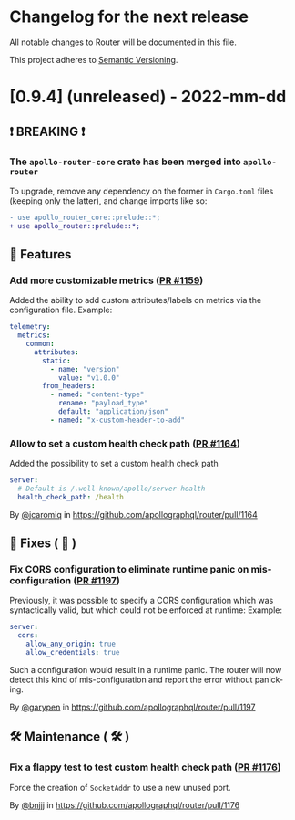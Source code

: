 # Changelog for the next release

All notable changes to Router will be documented in this file.

This project adheres to [Semantic Versioning](https://semver.org/spec/v2.0.0.html).

<!-- <THIS IS AN EXAMPLE, DO NOT REMOVE>

# [x.x.x] (unreleased) - 2022-mm-dd
> Important: X breaking changes below, indicated by **❗ BREAKING ❗**
## ❗ BREAKING ❗
## 🚀 Features ( :rocket: )
## 🐛 Fixes ( :bug: )
## 🛠 Maintenance ( :hammer_and_wrench: )
## 📚 Documentation ( :books: )
## 🐛 Fixes ( :bug: )

## Example section entry format

### **Headline** ([Issue #ISSUE_NUMBER](https://github.com/apollographql/router/issues/ISSUE_NUMBER))

Description! And a link to a [reference](http://url)

By [@USERNAME](https://github.com/USERNAME) in https://github.com/apollographql/router/pull/PULL_NUMBER
-->

# [0.9.4] (unreleased) - 2022-mm-dd

## ❗ BREAKING ❗
### The `apollo-router-core` crate has been merged into `apollo-router`

To upgrade, remove any dependency on the former in `Cargo.toml` files (keeping only the latter), and change imports like so:

```diff
- use apollo_router_core::prelude::*;
+ use apollo_router::prelude::*;
```

## 🚀 Features
### Add more customizable metrics ([PR #1159](https://github.com/apollographql/router/pull/1159))
Added the ability to add custom attributes/labels on metrics via the configuration file.
Example:
```yaml
telemetry:
  metrics:
    common:
      attributes:
        static:
          - name: "version"
            value: "v1.0.0"
        from_headers:
          - named: "content-type"
            rename: "payload_type"
            default: "application/json"
          - named: "x-custom-header-to-add"
```

### Allow to set a custom health check path ([PR #1164](https://github.com/apollographql/router/pull/1164))
Added the possibility to set a custom health check path
```yaml
server:
  # Default is /.well-known/apollo/server-health
  health_check_path: /health
```

By [@jcaromiq](https://github.com/jcaromiq) in https://github.com/apollographql/router/pull/1164

## 🐛 Fixes ( :bug: )

### Fix CORS configuration to eliminate runtime panic on mis-configuration ([PR #1197](https://github.com/apollographql/router/pull/1197))
Previously, it was possible to specify a CORS configuration which was syntactically valid, but which could not be enforced at runtime:
Example:
```yaml
server:
  cors:
    allow_any_origin: true
    allow_credentials: true
```
Such a configuration would result in a runtime panic. The router will now detect this kind of mis-configuration and report the error
without panick-ing.

By [@garypen](https://github.com/garypen) in https://github.com/apollographql/router/pull/1197

## 🛠 Maintenance ( :hammer_and_wrench: )

### Fix a flappy test to test custom health check path ([PR #1176](https://github.com/apollographql/router/pull/1176))
Force the creation of `SocketAddr` to use a new unused port.

By [@bnjjj](https://github.com/bnjjj) in https://github.com/apollographql/router/pull/1176
